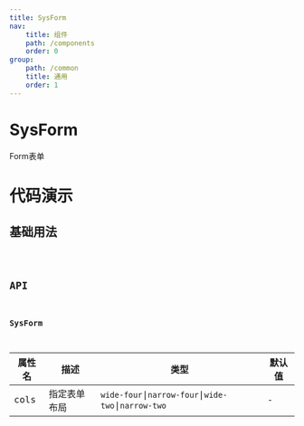 ```yaml
---
title: SysForm
nav:
    title: 组件
    path: /components
    order: 0
group:
    path: /common
    title: 通用
    order: 1
---
```


# SysForm

Form表单

# 代码演示

## 基础用法

<code src="./demo/Basic.tsx">

## API

### SysForm

| 属性名 | 描述 | 类型 | 默认值 |
| --- | --- | --- | --- |
| cols | 指定表单布局 | `wide-four`\|`narrow-four`\|`wide-two`\|`narrow-two` | - |